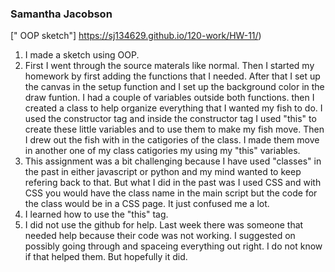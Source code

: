 ### Samantha Jacobson

[" OOP sketch"] https://sj134629.github.io/120-work/HW-11/)

1. I made a sketch using OOP.
2. First I went through the source materals like normal. Then I started my homework by first adding the functions that I needed. After that I set up the canvas in the setup function and I set up the background color in the draw funtion. I had a couple of variables outside both functions. then I created a class to help organize everything that I wanted my fish to do. I used the constructor tag and inside the constructor tag I used "this" to create these little variables and to use them to make my fish move. Then I drew out the fish with in the catigories of the class. I made them move in another one of my class catigories my using my "this" variables.
3. This assignment was a bit challenging because I have used "classes" in the past in either javascript or python and my mind wanted to keep refering back to that. But what I did in the past was I used CSS and with CSS you would have the class name in the main script but the code for the class would be in a CSS page. It just confused me a lot.
4. I learned how to use the "this" tag.
5. I did not use the github for help. Last week there was someone that needed help because their code was not working. I suggested on possibly going through and spaceing everything out right. I do not know if that helped them. But hopefully it did.
